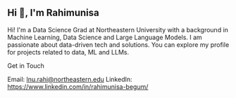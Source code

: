 ## Hi 👋, I'm Rahimunisa

<!--
**rahimunisa01/rahimunisa01** is a ✨ _special_ ✨ repository because its `README.md` (this file) appears on your GitHub profile.

Here are some ideas to get you started:
Hi! I'm a Data Science Grad at Northeastern University with a background in Machine Learning, Data Science and Large Language Models. 
- 🔭 I’m currently working on ...
- 🌱 I’m currently learning ...
- 👯 I’m looking to collaborate on ...
- 🤔 I’m looking for help with ...
- 💬 Ask me about ...
- 📫 How to reach me: ...
- 😄 Pronouns: ...
- ⚡ Fun fact: ...
-->
Hi! I'm a Data Science Grad at Northeastern University with a background in Machine Learning, Data Science and Large Language Models. I am passionate about data-driven tech and solutions. You can explore my profile for projects related to data, ML and LLMs.

Get in Touch


Email: lnu.rahi@northeastern.edu
LinkedIn: https://www.linkedin.com/in/rahimunisa-begum/

